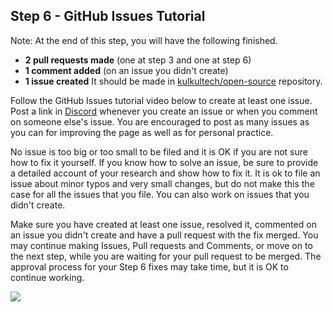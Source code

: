 ## Step 6 - GitHub Issues Tutorial

Note: At the end of this step, you will have the following finished.
‎
- **2 pull requests made** (one at step 3 and one at step 6)
- **1 comment added** (on an issue you didn't create)
- **1 issue created**
It should be made in [kulkultech/open-source][open-source] repository.

Follow the GitHub Issues tutorial video below to create at least one issue. Post a link in [Discord][Discord] whenever you create an issue or when you comment on someone else's issue. You are encouraged to post as many issues as you can for improving the page as well as for personal practice.

No issue is too big or too small to be filed and it is OK if you are not sure how to fix it yourself. If you know how to solve an issue, be sure to provide a detailed account of your research and show how to fix it. It is ok to file an issue about minor typos and very small changes, but do not make this the case for all the issues that you file. You can also work on issues that you didn't create.

Make sure you have created at least one issue, resolved it, commented on an issue you didn't create and have a pull request with the fix merged. You may continue making Issues, Pull requests and Comments, or move on to the next step, while you are waiting for your pull request to be merged. The approval process for your Step 6 fixes may take time, but it is OK to continue working.

[![][GitHubIssuesThumb]][GitHubIssues]

<!---
Put any link below
-->
[Kulkul]: https://kulkul.tech
[Git]: https://git-scm.com/
[GitHub]: https://github.com/
[Markdown]: https://www.markdownguide.org/
[CLI]: https://www.codecademy.com/learn/learn-the-command-line
[Vim]: https://www.vim.org/
[Docker]: https://www.docker.com/
[Android]: https://developer.android.com/
[iOs]: https://developer.apple.com/library/archive/referencelibrary/GettingStarted/DevelopiOSAppsSwift/
[Flutter]: https://flutter.dev/
[Elm]: https://elm-lang.org/
[FAQ]: faq.md
[Discord]: https://discord.gg/AYvyGpb7aP
[Telegram]: https://t.me/joinchat/Kk203VMsVapIi-U9-BQzkw
[Apply]: https://kulkul.typeform.com/to/gqlnq2rt
[empeje]: https://github.com/empeje
[yuliefas]: https://github.com/yuliefas
[hudakurniawan]: https://github.com/hudakurniawan
[gitandini]: https://github.com/gitandini
[mima]: https://github.com/Mima-mim
[GitBash]: https://git-scm.com/downloads
[LearnVim]: https://danielmiessler.com/study/vim/#textobjects
[Ngecilin]: https://github.com/kulkultech/ngecilin
[LearnSSH]: https://www.digitalocean.com/community/tutorials/understanding-the-ssh-encryption-and-connection-process
[GH-add-ssh]: https://docs.github.com/en/free-pro-team@latest/github/authenticating-to-github/adding-a-new-ssh-key-to-your-github-account
[MarkdownTutorialThumb]: https://cdn.loom.com/sessions/thumbnails/21ca412384ec4ab0955022c4a911fce7-00001.gif
[MarkdownTutorial]: https://www.loom.com/share/21ca412384ec4ab0955022c4a911fce7
[DockerTutorialThumb]: https://cdn.loom.com/sessions/thumbnails/df3b39ea5b2a47f09c158cd9c6301246-00001.gif
[DockerTutorial]: https://www.loom.com/share/df3b39ea5b2a47f09c158cd9c6301246
[SyncForkThumb]: https://cdn.loom.com/sessions/thumbnails/fd79261ac12f42979d311996b24b702d-00001.gif
[SyncFork]: https://www.loom.com/share/fd79261ac12f42979d311996b24b702d
[GitHubIssuesThumb]: https://cdn.loom.com/sessions/thumbnails/74cf3d969c0e43ed9a4e6e3d57f9bc07-00001.gif
[GitHubIssues]: https://www.loom.com/share/74cf3d969c0e43ed9a4e6e3d57f9bc07
[MySQLDockerThumb]: https://cdn.loom.com/sessions/thumbnails/5e1d6e098325493d94b876b5e395037b-00001.gif
[MySQLDocker]: https://www.loom.com/share/5e1d6e098325493d94b876b5e395037b
[open-source]: https://github.com/kulkultech/open-source
[docker-windows]: https://docs.docker.com/docker-for-windows/install/
[docker-linux]: https://docs.docker.com/engine/install/#server
[docker-macos]: https://docs.docker.com/docker-for-mac/install/
[codespace]: https://github.com/features/codespaces
